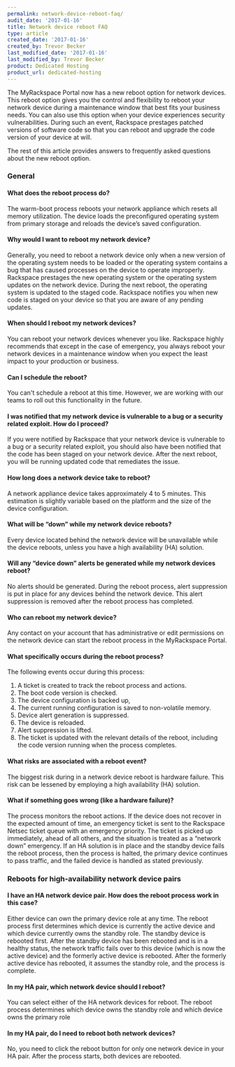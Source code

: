 ```yaml
---
permalink: network-device-reboot-faq/
audit_date: '2017-01-16'
title: Network device reboot FAQ
type: article
created_date: '2017-01-16'
created_by: Trevor Becker
last_modified_date: '2017-01-16'
last_modified_by: Trevor Becker
product: Dedicated Hosting
product_url: dedicated-hosting
---
```


The MyRackspace Portal now has a new reboot option for network devices. This reboot option gives you the control and flexibility to reboot your network device during a maintenance window that best fits your business needs. You can also use this option when your device experiences security vulnerabilities. During such an event, Rackspace prestages patched versions of software code so that you can reboot and upgrade the code version of your device at will.

The rest of this article provides answers to frequently asked questions about the new reboot option.

### General

#### What does the reboot process do?

The warm-boot process reboots your network appliance which resets all memory utilization. The device loads the preconfigured operating system from primary storage and reloads the device’s saved configuration.

#### Why would I want to reboot my network device?

Generally, you need to reboot a network device only when a new version of the operating system needs to be loaded or the operating system contains a bug that has caused processes on the device to operate improperly. Rackspace prestages the new operating system or the operating system updates on the network device. During the next reboot, the operating system is updated to the staged code. Rackspace notifies you when new code is staged on your device so that you are aware of any pending updates.
 
#### When should I reboot my network devices?

You can reboot your network devices whenever you like. Rackspace highly recommends that except in the case of emergency, you always reboot your network devices in a maintenance window when you expect the least impact to your production or business.

#### Can I schedule the reboot?

You can't schedule a reboot at this time. However, we are working with our teams to roll out this functionality in the future.

#### I was notified that my network device is vulnerable to a bug or a security related exploit. How do I proceed?

If you were notified by Rackspace that your network device is vulnerable to a bug or a security related exploit, you should also have been notified that the code has been staged on your network device. After the next reboot, you will be running updated code that remediates the issue.


#### How long does a network device take to reboot?

A network appliance device takes approximately 4 to 5 minutes. This estimation is slightly variable based on the platform and the size of the device configuration.

#### What will be “down” while my network device reboots?

Every device located behind the network device will be unavailable while the device reboots, unless you have a high availability (HA) solution.

#### Will any “device down” alerts be generated while my network devices reboot?

No alerts should be generated. During the reboot process, alert suppression is put in place for any devices behind the network device. This alert suppression is removed after the reboot process has completed.
 
#### Who can reboot my network device?

Any contact on your account that has administrative or edit permissions on the network
device can start the reboot process in the MyRackspace Portal.
 
#### What specifically occurs during the reboot process?

The following events occur during this process:

1. A ticket is created to track the reboot process and actions.
2. The boot code version is checked.
3. The device configuration is backed up,
4. The current running configuration is saved to non-volatile memory.
5. Device alert generation is suppressed.
6. The device is reloaded.
7. Alert suppression is lifted.
8. The ticket is updated with the relevant details of the reboot, including the code version running when the process completes.
 
#### What risks are associated with a reboot event?

The biggest risk during in a network device reboot is hardware failure. This risk can be lessened by employing a high availability (HA) solution.

#### What if something goes wrong (like a hardware failure)?

The process monitors the reboot actions. If the device does not recover in the expected amount of time, an emergency ticket is sent to the Rackspace Netsec ticket queue with an emergency priority. The ticket is picked up immediately, ahead of all others, and the situation is treated as a “network down” emergency. If an HA solution is in place and the standby device fails the reboot process, then the process is halted, the primary device continues to pass traffic, and the failed device is handled as stated previously.


### Reboots for high-availability network device pairs
 
#### I have an HA network device pair. How does the reboot process work in this case?

Either device can own the primary device role at any time. The reboot process first determines which device is currently the active device and which device currently owns the standby role. The standby device is rebooted first. After the standby device has been rebooted and is in a healthy status, the network traffic fails over to this device (which is now the active device) and the formerly active device is rebooted. After the formerly active device has rebooted, it assumes the standby role, and the process is complete. 

#### In my HA pair, which network device should I reboot?

You can select either of the HA network devices for reboot. The reboot process
determines which device owns the standby role and which device owns the primary role
 
#### In my HA pair, do I need to reboot both network devices?

No, you need to click the reboot button for only one network device in your HA pair. After the process starts, both devices are rebooted.

